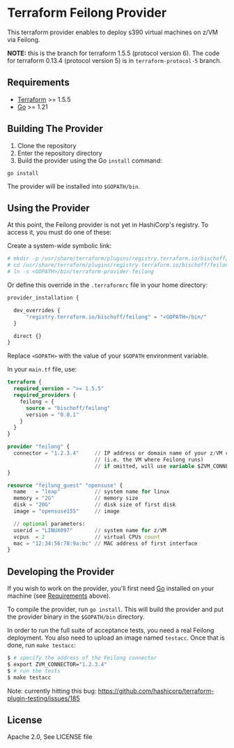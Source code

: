 # Terraform Feilong Provider

This terraform provider enables to deploy s390 virtual machines on z/VM via Feilong.

**NOTE:** this is the branch for terraform 1.5.5 (protocol version 6).
The code for terraform 0.13.4 (protocol version 5) is in `terraform-protocol-5` branch.


## Requirements

- [Terraform](https://developer.hashicorp.com/terraform/downloads) >= 1.5.5
- [Go](https://golang.org/doc/install) >= 1.21


## Building The Provider

1. Clone the repository
1. Enter the repository directory
1. Build the provider using the Go `install` command:

```shell
go install
```

The provider will be installed into `$GOPATH/bin`.


## Using the Provider

At this point, the Feilong provider is not yet in HashiCorp's registry. To access it, you must do one of these:

Create a system-wide symbolic link:

```bash
# mkdir -p /usr/share/terraform/plugins/registry.terraform.io/bischoff/feilong/0.0.1/linux_amd64/
# cd /usr/share/terraform/plugins/registry.terraform.io/bischoff/feilong/0.0.1/linux_amd64/
# ln -s <GOPATH>/bin/terraform-provider-feilong
```

Or define this override in the `.terraformrc` file in your home directory:

```terraform
provider_installation {

  dev_overrides {
      "registry.terraform.io/bischoff/feilong" = "<GOPATH>/bin/"
  }

  direct {}
}
```

Replace `<GOPATH>` with the value of your `$GOPATH` environment variable.

In your `main.tf` file, use:

```terraform
terraform {
  required_version = ">= 1.5.5"
  required_providers {
    feilong = {
      source = "bischoff/feilong"
      version = "0.0.1"
    }
  }
}

provider "feilong" {
  connector = "1.2.3.4"     // IP address or domain name of your z/VM cloud connector
                            // (i.e. the VM where Feilong runs)
                            // if omitted, will use variable $ZVM_CONNECTOR
}

resource "feilong_guest" "opensuse" {
  name   = "leap"           // system name for linux
  memory = "2G"             // memory size
  disk = "20G"              // disk size of first disk
  image = "opensuse155"     // image

  // optional parameters:
  userid = "LINUX097"       // system name for z/VM
  vcpus  = 2                // virtual CPUs count
  mac = "12:34:56:78:9a:bc" // MAC address of first interface
}
```


## Developing the Provider

If you wish to work on the provider, you'll first need [Go](http://www.golang.org) installed on your machine (see [Requirements](#requirements) above).

To compile the provider, run `go install`. This will build the provider and put the provider binary in the `$GOPATH/bin` directory.

In order to run the full suite of acceptance tests, you need a real Feilong deployment. You also need to upload an image named `testacc`. Once that is done, run `make testacc`:

```bash
$ # specify the address of the Feilong connector
$ export ZVM_CONNECTOR="1.2.3.4"
$ # run the tests
$ make testacc
```

Note: currently hitting this bug: https://github.com/hashicorp/terraform-plugin-testing/issues/185


## License

Apache 2.0, See LICENSE file
